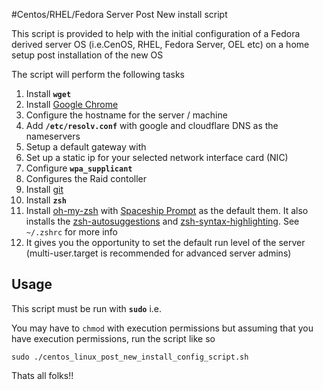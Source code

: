 #Centos/RHEL/Fedora Server Post New install script

This script  is provided to help with the initial configuration of a Fedora derived server OS (i.e.CenOS, RHEL, Fedora Server, OEL etc)
on a home setup post installation of the new OS

The script will perform the following tasks
1) Install **`wget`**
2) Install [Google Chrome](https://www.google.co.uk/chrome/)
3) Configure the hostname for the server / machine
4) Add **`/etc/resolv.conf`** with google and cloudflare DNS as the nameservers
5) Setup a default gateway with 
6) Set up a static ip for your selected network interface card (NIC)
7) Configure **`wpa_supplicant`**
8) Configures the Raid contoller
9) Install [git](https://git-scm.com/about)
10) Install **`zsh`**
11) Install [oh-my-zsh](https://github.com/ohmyzsh/ohmyzsh) with [Spaceship Prompt](https://spaceship-prompt.sh/) as the default them. It also installs the [zsh-autosuggestions](https://github.com/zsh-users/zsh-autosuggestions/blob/master/INSTALL.md) and [zsh-syntax-highlighting](https://github.com/zsh-users/zsh-syntax-highlighting/blob/master/INSTALL.md). See `~/.zshrc` for more info
12) It gives you the opportunity to set the default run level of the server (multi-user.target is recommended for advanced server admins)

## Usage

This script must be run with **`sudo`** i.e. 

You may have to `chmod` with execution permissions but assuming that you
have execution permissions, run the script like so

```shell
sudo ./centos_linux_post_new_install_config_script.sh
```

Thats all folks!!
